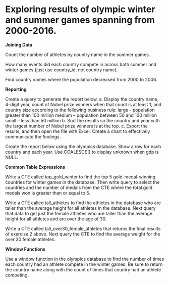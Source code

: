 # Exploring results of olympic winter and summer games spanning from 2000-2016. 

**Joining Data**

Count the number of athletes by country name in the summer games. 

How many events did each country compete in across both summer and winter games (just use country_id, not country name).

Find country names where the population decreased from 2000 to 2006.

**Reporting**

Create a query to generate the report below. a. Display the country name, 4-digit year, count of Nobel prize winners when that count is at least 1, and country size according to the following business rule: large - population greater than 100 million medium – population between 50 and 100 million small – less than 50 million b. Sort the results so the country and year with the largest number of Nobel prize winners is at the top. c. Export the results, and then open the file with Excel. Create a chart to effectively communicate the findings.

Create the report below using the olympics database. Show a row for each country and each year. Use COALESCE() to display unknown when gdp is NULL.

**Common Table Expressions**

Write a CTE called top_gold_winter to find the top 5 gold-medal-winning countries for winter games in the database. Then write query to select the countries and the number of medals from the CTE where the total gold medals won is greater than or equal to 5. 

Write a CTE called tall_athletes to find the athletes in the database who are taller than the average height for all athletes in the database. Next query that data to get just the female athletes who are taller than the average height for all athletes and are over the age of 30. 

Write a CTE called tall_over30_female_athletes that returns the final results of exercise 2 above. Next query the CTE to find the average weight for the over 30 female athletes.

**Window Functions**

Use a window function in the olympics database to find the number of times each country had an athlete compete in the winter games. Be sure to return the country name along with the count of times that country had an athlete competing.


